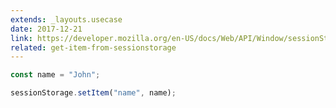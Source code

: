 ```yaml
---
extends: _layouts.usecase
date: 2017-12-21
link: https://developer.mozilla.org/en-US/docs/Web/API/Window/sessionStorage
related: get-item-from-sessionstorage
---
```



```javascript
const name = "John";

sessionStorage.setItem("name", name);
```
